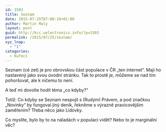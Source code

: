 ```yaml
---
id: 1503
title: Seznam
date: 2015-07-25T07:00:19+01:00
author: Martin Maly
layout: post
guid: http://kcc.uelectronics.info/?p=1503
permalink: /2015/07/25/seznam/
xyz_lnap:
  - "1"
categories:
  - Kuřecí
---
```

Seznam (cé zet) je pro obrovskou část populace v ČR &#8222;ten internet&#8220;. Mají ho nastavený jako svou úvodní stránku. Tak to prostě je, můžeme se nad tím pohoršovat, ale k ničemu to není.

A teď mi dovolte hodit téma &#8222;co kdyby?&#8220;

Totiž: Co kdyby se Seznam nespojil s (Rudým) Právem, a pod značkou &#8222;Novinky&#8220; by fungoval jiný deník, řekněme s výrazně pravicovějším zaměřením? Třeba něco jako Lidovky.

Co myslíte, bylo by to na náladách v populaci vidět? Nebo to je marginální věc?
